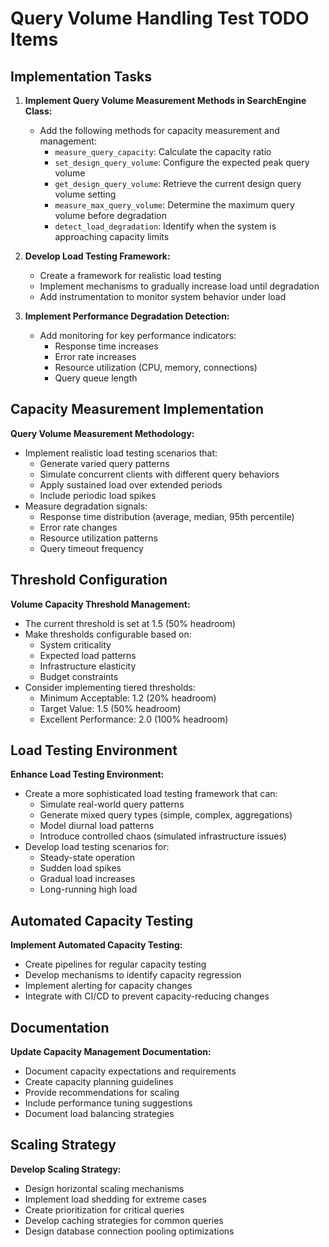 # Query Volume Handling Test TODO Items

## Implementation Tasks

1. **Implement Query Volume Measurement Methods in SearchEngine Class:**
   - Add the following methods for capacity measurement and management:
     - `measure_query_capacity`: Calculate the capacity ratio
     - `set_design_query_volume`: Configure the expected peak query volume
     - `get_design_query_volume`: Retrieve the current design query volume setting
     - `measure_max_query_volume`: Determine the maximum query volume before degradation
     - `detect_load_degradation`: Identify when the system is approaching capacity limits

2. **Develop Load Testing Framework:**
   - Create a framework for realistic load testing
   - Implement mechanisms to gradually increase load until degradation
   - Add instrumentation to monitor system behavior under load

3. **Implement Performance Degradation Detection:**
   - Add monitoring for key performance indicators:
     - Response time increases
     - Error rate increases
     - Resource utilization (CPU, memory, connections)
     - Query queue length

## Capacity Measurement Implementation

**Query Volume Measurement Methodology:**
- Implement realistic load testing scenarios that:
  - Generate varied query patterns
  - Simulate concurrent clients with different query behaviors
  - Apply sustained load over extended periods
  - Include periodic load spikes
- Measure degradation signals:
  - Response time distribution (average, median, 95th percentile)
  - Error rate changes
  - Resource utilization patterns
  - Query timeout frequency

## Threshold Configuration

**Volume Capacity Threshold Management:**
- The current threshold is set at 1.5 (50% headroom)
- Make thresholds configurable based on:
  - System criticality
  - Expected load patterns
  - Infrastructure elasticity
  - Budget constraints
- Consider implementing tiered thresholds:
  - Minimum Acceptable: 1.2 (20% headroom)
  - Target Value: 1.5 (50% headroom)
  - Excellent Performance: 2.0 (100% headroom)

## Load Testing Environment

**Enhance Load Testing Environment:**
- Create a more sophisticated load testing framework that can:
  - Simulate real-world query patterns
  - Generate mixed query types (simple, complex, aggregations)
  - Model diurnal load patterns
  - Introduce controlled chaos (simulated infrastructure issues)
- Develop load testing scenarios for:
  - Steady-state operation
  - Sudden load spikes
  - Gradual load increases
  - Long-running high load

## Automated Capacity Testing

**Implement Automated Capacity Testing:**
- Create pipelines for regular capacity testing
- Develop mechanisms to identify capacity regression
- Implement alerting for capacity changes
- Integrate with CI/CD to prevent capacity-reducing changes

## Documentation

**Update Capacity Management Documentation:**
- Document capacity expectations and requirements
- Create capacity planning guidelines
- Provide recommendations for scaling
- Include performance tuning suggestions
- Document load balancing strategies

## Scaling Strategy

**Develop Scaling Strategy:**
- Design horizontal scaling mechanisms
- Implement load shedding for extreme cases
- Create prioritization for critical queries
- Develop caching strategies for common queries
- Design database connection pooling optimizations
